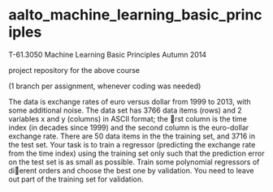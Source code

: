 aalto_machine_learning_basic_principles
=======================================

T-61.3050 Machine Learning Basic Principles
Autumn 2014

project repository for the above course 

(1 branch per assignment, whenever coding was needed)

The data is exchange rates of euro versus dollar
from 1999 to 2013, with some additional noise. The data set has 3766 data
items (rows) and 2 variables x and y (columns) in ASCII format; the rst
column is the time index (in decades since 1999) and the second column is
the euro-dollar exchange rate. There are 50 data items in the the training
set, and 3716 in the test set. Your task is to train a regressor (predicting
the exchange rate from the time index) using the training set only such
that the prediction error on the test set is as small as possible. Train
some polynomial regressors of dierent orders and choose the best one by
validation. You need to leave out part of the training set for validation.
